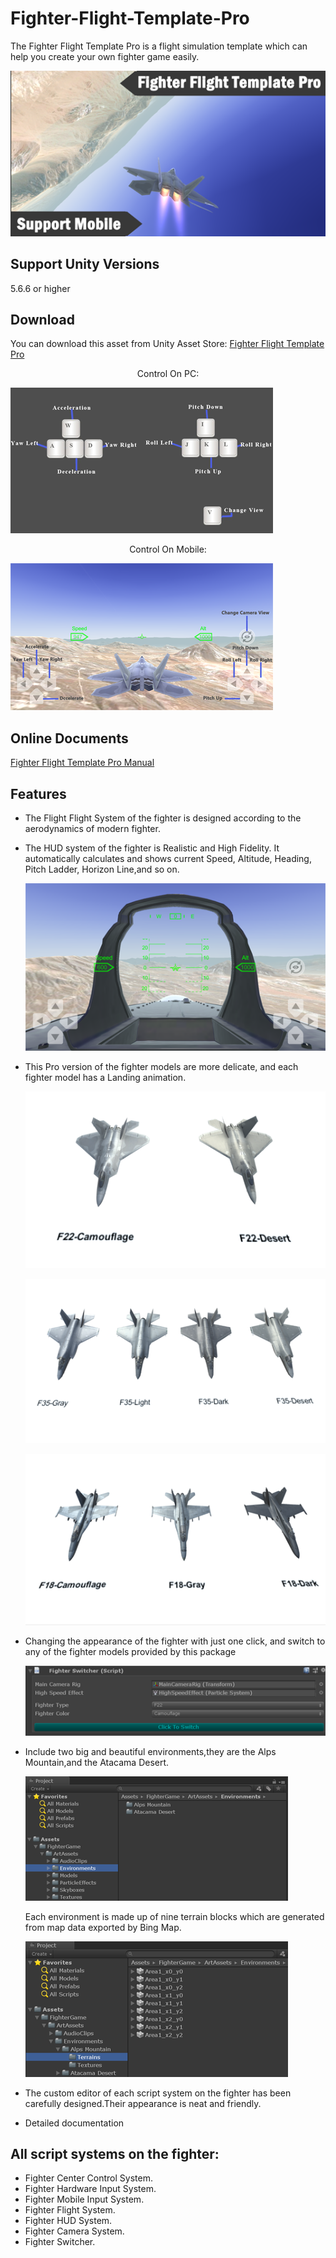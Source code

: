 # Fighter-Flight-Template-Pro

The Fighter Flight Template Pro is a flight simulation template which can help you create your own fighter game easily.

![image](https://github.com/swordmaster003/Fighter-Flight-Template-Pro/blob/master/Screenshots/Cover.png)

## Support Unity Versions

5.6.6 or higher

## Download

You can download this asset from Unity Asset Store:
[Fighter Flight Template Pro](https://assetstore.unity.com/packages/templates/systems/fighter-flight-template-pro-153640)

<center>Control On PC:</center>

![image](https://github.com/swordmaster003/Fighter-Flight-Template-Pro/blob/master/Screenshots/ControlOnPC.png)

<center>Control On Mobile:</center>

![image](https://github.com/swordmaster003/Fighter-Flight-Template-Pro/blob/master/Screenshots/ControlOnMobile.png)

## Online Documents

[Fighter Flight Template Pro Manual](https://www.swordmaster.info/documents/unity-assets-documents/fighter-flight-template-pro-manual-document)

## Features

- The Flight Flight System of the fighter is designed according to the aerodynamics of modern fighter.

- The HUD system of the fighter is Realistic and High Fidelity.
  It automatically calculates and shows current Speed, Altitude, Heading, Pitch Ladder, Horizon Line,and so on.

  ![image](https://github.com/swordmaster003/Fighter-Flight-Template-Pro/blob/master/Screenshots/HUD.png)

- This Pro version of the fighter models are more delicate, and each fighter model has a Landing animation.

  ![image](https://github.com/swordmaster003/Fighter-Flight-Template-Pro/blob/master/Screenshots/F22Display.png)
 
  ![image](https://github.com/swordmaster003/Fighter-Flight-Template-Pro/blob/master/Screenshots/F35Display.png)
  
  ![image](https://github.com/swordmaster003/Fighter-Flight-Template-Pro/blob/master/Screenshots/F18Display.png)

- Changing the appearance of the fighter with just one click, and switch to any of the fighter models provided by this package

  ![image](https://github.com/swordmaster003/Fighter-Flight-Template-Pro/blob/master/Screenshots/Switcher.png)

- Include two big and beautiful environments,they are the Alps Mountain,and the Atacama Desert.

  ![image](https://github.com/swordmaster003/Fighter-Flight-Template-Pro/blob/master/Screenshots/Environment1.png)

  Each environment is made up of nine terrain blocks which are generated from map data exported by Bing Map.
  
  ![image](https://github.com/swordmaster003/Fighter-Flight-Template-Pro/blob/master/Screenshots/Environment2.png)

- The custom editor of each script system on the fighter has been carefully designed.Their appearance is neat and friendly.

- Detailed documentation

## All script systems on the fighter:

 - Fighter Center Control System.
 - Fighter Hardware Input System.
 - Fighter Mobile Input System.
 - Fighter Flight System.
 - Fighter HUD System.
 - Fighter Camera System.
 - Fighter Switcher.
